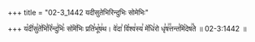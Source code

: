 +++
title = "02-3_1442 यदीसुतेभिरिन्दुभिः सोमेभिः"

+++
य꣡दी꣢सु꣣ते꣢भि꣣रि꣡न्दु꣢भिः꣣ सो꣡मे꣢भिः प्रति꣣भू꣡ष꣢थ। वे꣢दा꣣ वि꣡श्व꣢स्य꣣ मे꣡धि꣢रो धृ꣣ष꣢꣫त्तन्त꣣मि꣡देष꣢꣯ते ॥ 02-3:1442 ॥